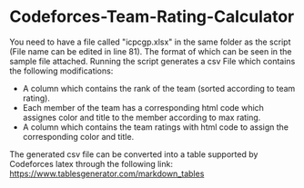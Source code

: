 # Codeforces-Team-Rating-Calculator
You need to have a file called "icpcgp.xlsx" in the same folder as the script (File name can be edited in line 81). The format of which can be seen in the sample file attached. Running the script generates a csv File which contains the following modifications:

- A column which contains the rank of the team (sorted according to team rating).
- Each member of the team has a corresponding html code which assignes color and title to the member according to max rating.
- A column which contains the team ratings with html code to assign the corresponding color and title.

The generated csv file can be converted into a table supported by Codeforces latex through the following link:
https://www.tablesgenerator.com/markdown_tables

